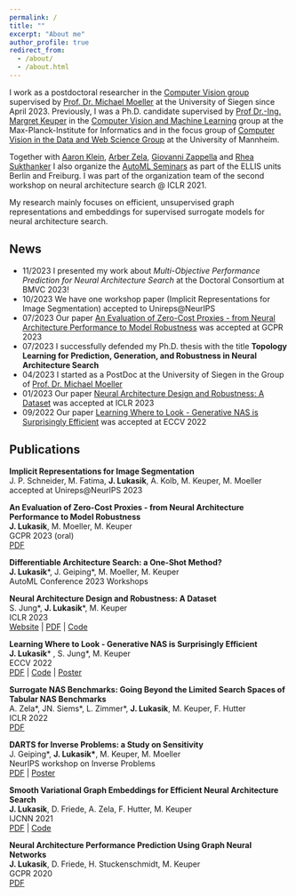```yaml
---
permalink: /
title: ""
excerpt: "About me"
author_profile: true
redirect_from: 
  - /about/
  - /about.html
---
```


I work as a postdoctoral researcher in the [Computer Vision group](https://www.vsa.informatik.uni-siegen.de) supervised by [Prof. Dr. Michael Moeller](https://sites.google.com/site/michaelmoellermath/) at the University of Siegen since April 2023. Previously, I was a Ph.D. candidate supervised by [Prof Dr.-Ing. Margret Keuper](https://www.vc.informatik.uni-siegen.de/en/keuper-margret) in the [Computer Vision and Machine Learning](https://www.mpi-inf.mpg.de/departments/computer-vision-and-machine-learning) group at the Max-Planck-Institute for Informatics and in the focus group of [Computer Vision in the Data and Web Science Group](https://www.uni-mannheim.de/dws/people/researchers/phd-students/jovita-lukasik/) at the University of Mannheim. 


Together with [Aaron Klein](https://aaronkl.github.io/), [Arber Zela](https://ml.informatik.uni-freiburg.de/profile/zela/), [Giovanni Zappella](https://giovannizappella.github.io/) and [Rhea Sukthanker](https://ml.informatik.uni-freiburg.de/profile/sukthanker/) I also organize the [AutoML Seminars](
https://automl-seminars.github.io/) as part of the ELLIS units Berlin and Freiburg. I was part of the organization team of the second workshop on neural architecture search @ ICLR 2021.

My research mainly focuses on efficient, unsupervised graph representations and embeddings for supervised surrogate models for neural architecture search.


News
---
* 11/2023 I presented my work about *Multi-Objective Performance Prediction for Neural Architecture Search* at the Doctoral Consortium at BMVC 2023!
* 10/2023 We have one workshop paper (Implicit Representations for Image Segmentation) accepted to Unireps@NeurIPS
* 07/2023 Our paper [An Evaluation of Zero-Cost Proxies - from Neural Architecture Performance to Model Robustness](https://arxiv.org/pdf/2307.09365.pdf) was accepted at GCPR 2023
* 07/2023 I successfully defended my Ph.D. thesis with the title **Topology Learning for Prediction, Generation, and Robustness in Neural Architecture Search**
* 04/2023 I started as a PostDoc at the University of Siegen in the Group of [Prof. Dr. Michael Moeller](https://sites.google.com/site/michaelmoellermath/)
* 01/2023 Our paper [Neural Architecture Design and Robustness: A Dataset](https://steffen-jung.github.io/robustness/Robustness_Dataset_ICLR23_2023Jan23.pdf) was accepted at ICLR 2023
* 09/2022 Our paper [Learning Where to Look - Generative NAS is Surprisingly Efficient](https://www.ecva.net/papers/eccv_2022/papers_ECCV/html/6011_ECCV_2022_paper.php) was accepted at ECCV 2022


Publications
---
**Implicit Representations for Image Segmentation**   
J. P. Schneider, M. Fatima, **J. Lukasik**, A. Kolb, M. Keuper, M. Moeller   
accepted at Unireps@NeurIPS 2023 

**An Evaluation of Zero-Cost Proxies - from Neural Architecture Performance to Model Robustness**   
**J. Lukasik**, M. Moeller,  M. Keuper  
GCPR 2023 (oral)  
[PDF](https://arxiv.org/pdf/2307.09365.pdf)

**Differentiable Architecture Search: a One-Shot Method?**   
**J. Lukasik**\*, J. Geiping*, M. Moeller,  M. Keuper  
AutoML Conference 2023 Workshops

**Neural Architecture Design and Robustness: A Dataset**   
S. Jung\*, **J. Lukasik**\*, M. Keuper  
ICLR 2023      
[Website](https://steffen-jung.github.io/robustness/) | [PDF](https://steffen-jung.github.io/robustness/Robustness_Dataset_ICLR23_2023Jan23.pdf) | [Code](https://github.com/steffen-jung/robustness-dataset)  

**Learning Where to Look - Generative NAS is Surprisingly Efficient**   
**J. Lukasik*** , S. Jung*, M. Keuper  
ECCV 2022      
[PDF](https://www.ecva.net/papers/eccv_2022/papers_ECCV/html/6011_ECCV_2022_paper.php) | [Code](https://github.com/jovitalukasik/AG-Net) | [Poster](https://jung.vision/poster/2022_Generative_NAS_Poster.pdf)

**Surrogate NAS Benchmarks: Going Beyond the Limited Search Spaces of Tabular NAS Benchmarks**  
A. Zela\*, JN. Siems\*, L. Zimmer\*, **J. Lukasik**, M. Keuper, F. Hutter  
ICLR 2022    
[PDF](https://openreview.net/forum?id=OnpFa95RVqs)

**DARTS for Inverse Problems: a Study on Sensitivity**  
J. Geiping*, __J. Lukasik*__, M. Keuper, M. Moeller  
NeurIPS workshop on Inverse Problems  
[PDF](https://openreview.net/forum?id=ty5XCitJfLA) | [Poster](https://openreview.net/attachment?id=ty5XCitJfLA&name=conference_poster)

**Smooth Variational Graph Embeddings for Efficient Neural Architecture Search**  
**J. Lukasik**, D. Friede, A. Zela, F. Hutter, M. Keuper    
IJCNN 2021    
[PDF](https://arxiv.org/pdf/2010.04683.pdf) | [Code](https://github.com/jovitalukasik/SVGe)
 
**Neural Architecture Performance Prediction Using Graph Neural Networks**  
**J. Lukasik**, D. Friede, H. Stuckenschmidt, M. Keuper  
GCPR 2020  
[PDF](https://link.springer.com/chapter/10.1007/978-3-030-71278-5_14)
